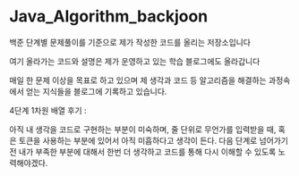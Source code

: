 # Java_Algorithm_backjoon


백준 단계별 문제풀이를 기준으로 제가 작성한 코드를 올리는 저장소입니다

여기 올라가는 코드와 설명은 제가 운영하고 있는 학습 블로그에도 올라갑니다

매일 한 문제 이상을 목표로 하고 있으며 제 생각과 코드 등 알고리즘을 해결하는 과정속에서
얻는 지식들을 블로그에 기록하고 있습니다.


4단계 1차원 배열 후기 : 

아직 내 생각을 코드로 구현하는 부분이 미숙하며, 줄 단위로 무언가를 입력받을 때, 혹은 토큰을 사용하는 부분에 있어서 아직 미흡하다고 생각이 든다. 다음 단계로 넘어가기 전 내가 부족한 부분에 대해서 한번 더 생각하고 코드를 통해 다시 이해할 수 있도록 노력해야겠다.


